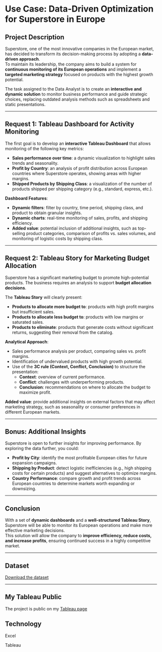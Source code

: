 # Use Case: Data-Driven Optimization for Superstore in Europe

## Project Description
Superstore, one of the most innovative companies in the European market, has decided to transform its decision-making process by adopting a **data-driven approach**.  
To maintain its leadership, the company aims to build a system for **continuous monitoring of its European operations** and implement a **targeted marketing strategy** focused on products with the highest growth potential.  

The task assigned to the Data Analyst is to create an **interactive and dynamic solution** to monitor business performance and guide strategic choices, replacing outdated analysis methods such as spreadsheets and static presentations.  

---

## Request 1: Tableau Dashboard for Activity Monitoring
The first goal is to develop an **interactive Tableau Dashboard** that allows monitoring of the following key metrics:  

- **Sales performance over time**: a dynamic visualization to highlight sales trends and seasonality.  
- **Profit by Country**: an analysis of profit distribution across European countries where Superstore operates, showing areas with higher margins.  
- **Shipped Products by Shipping Class**: a visualization of the number of products shipped per shipping category (e.g., standard, express, etc.).  

**Dashboard Features**:  
- **Dynamic filters**: filter by country, time period, shipping class, and product to obtain granular insights.  
- **Dynamic charts**: real-time monitoring of sales, profits, and shipping efficiency.  
- **Added value**: potential inclusion of additional insights, such as top-selling product categories, comparison of profits vs. sales volumes, and monitoring of logistic costs by shipping class.  

---

## Request 2: Tableau Story for Marketing Budget Allocation
Superstore has a significant marketing budget to promote high-potential products. The business requires an analysis to support **budget allocation decisions**.  

The **Tableau Story** will clearly present:  
- **Products to allocate more budget to**: products with high profit margins but insufficient sales.  
- **Products to allocate less budget to**: products with low margins or saturated sales.  
- **Products to eliminate**: products that generate costs without significant returns, suggesting their removal from the catalog.  

**Analytical Approach**:  
- Sales performance analysis per product, comparing sales vs. profit margins.  
- Identification of undervalued products with high growth potential.  
- Use of the **3C rule (Context, Conflict, Conclusion)** to structure the presentation:  
  - **Context**: overview of current performance.  
  - **Conflict**: challenges with underperforming products.  
  - **Conclusion**: recommendations on where to allocate the budget to maximize profit.  

**Added value**: provide additional insights on external factors that may affect marketing strategy, such as seasonality or consumer preferences in different European markets.  

---

## Bonus: Additional Insights
Superstore is open to further insights for improving performance. By exploring the data further, you could:  

- **Profit by City**: identify the most profitable European cities for future expansion campaigns.  
- **Shipping by Product**: detect logistic inefficiencies (e.g., high shipping costs for certain products) and suggest alternatives to optimize margins.  
- **Country Performance**: compare growth and profit trends across European countries to determine markets worth expanding or downsizing.  

---

## Conclusion
With a set of **dynamic dashboards** and a **well-structured Tableau Story**, Superstore will be able to monitor its European operations and make more effective marketing decisions.  
This solution will allow the company to **improve efficiency, reduce costs, and increase profits**, ensuring continued success in a highly competitive market.  

---

## Dataset
[Download the dataset](https://docs.google.com/spreadsheets/d/1bajeG0Iw_5ueShfAK6tqBLYR8ZzK7KcDRD7m7d7Vkgo/edit?usp=sharing)  

---

##  My Tableau Public
The project is public on my [Tableau page](https://public.tableau.com/app/profile/mattia.coltro/viz/Analisivenditeperunagrossacatenadisupermercati_17049835084950/StoryInsight) 

## Technology 
Excel

Tableau
